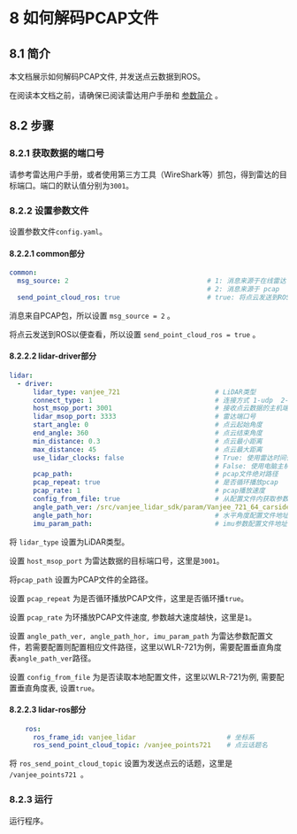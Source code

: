 

# 8 如何解码PCAP文件



## 8.1 简介

本文档展示如何解码PCAP文件, 并发送点云数据到ROS。 

在阅读本文档之前，请确保已阅读雷达用户手册和 [参数简介](../intro/02_parameter_intro_CN.md) 。



## 8.2 步骤

### 8.2.1 获取数据的端口号

请参考雷达用户手册，或者使用第三方工具（WireShark等）抓包，得到雷达的目标端口。端口的默认值分别为```3001```。

### 8.2.2 设置参数文件

设置参数文件```config.yaml```。

#### 8.2.2.1 common部分

```yaml
common:
  msg_source: 2                                   # 1: 消息来源于在线雷达
                                                  # 2: 消息来源于 pcap
  send_point_cloud_ros: true                      # true: 将点云发送到ROS以便查看                     
```

消息来自PCAP包，所以设置 ```msg_source = 2``` 。

将点云发送到ROS以便查看，所以设置 ```send_point_cloud_ros = true``` 。 

#### 8.2.2.2 lidar-driver部分

```yaml
lidar:
  - driver:
      lidar_type: vanjee_721                        # LiDAR类型
      connect_type: 1                               # 连接方式 1-udp  2-tcp
      host_msop_port: 3001                          # 接收点云数据的主机端口号
      lidar_msop_port: 3333                         # 雷达端口号
      start_angle: 0                                # 点云起始角度
      end_angle: 360                                # 点云结束角度
      min_distance: 0.3                             # 点云最小距离
      max_distance: 45                              # 点云最大距离
      use_lidar_clocks: false                       # True: 使用雷达时间作为消息时间戳
                                                    # False: 使用电脑主机时间作为消息时间戳
      pcap_path:                                    # pcap文件绝对路径  
      pcap_repeat: true                             # 是否循环播放pcap
      pcap_rate: 1                                  # pcap播放速度
      config_from_file: true                        # 从配置文件内获取参数
      angle_path_ver: /src/vanjee_lidar_sdk/param/Vanjee_721_64_carside.csv                              # 垂直角度配置文件地址
      angle_path_hor:                               # 水平角度配置文件地址
      imu_param_path:                               # imu参数配置文件地址
```

将 ```lidar_type``` 设置为LiDAR类型。

设置 ```host_msop_port``` 为雷达数据的目标端口号，这里是```3001```。

将```pcap_path``` 设置为PCAP文件的全路径。

设置 ```pcap_repeat``` 为是否循环播放PCAP文件，这里是否循环播```true```。

设置 ```pcap_rate``` 为环播放PCAP文件速度, 参数越大速度越快，这里是```1```。

设置 ```angle_path_ver, angle_path_hor, imu_param_path``` 为雷达参数配置文件，若需要配置则配置相应文件路径，这里以WLR-721为例，需要配置垂直角度表```angle_path_ver```路径。

设置 ```config_from_file``` 为是否读取本地配置文件，这里以WLR-721为例, 需要配置垂直角度表, 设置```true```。

#### 8.2.2.3 lidar-ros部分

```yaml
    ros:
      ros_frame_id: vanjee_lidar                       # 坐标系
      ros_send_point_cloud_topic: /vanjee_points721    # 点云话题名
```

将 ```ros_send_point_cloud_topic``` 设置为发送点云的话题，这里是 ```/vanjee_points721 ```。 

### 8.2.3 运行

运行程序。
